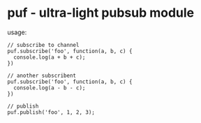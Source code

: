 # puf - ultra-light pubsub module

usage:


	// subscribe to channel
	puf.subscribe('foo', function(a, b, c) {
	  console.log(a + b + c);
	})

	// another subscribent
	puf.subscribe('foo', function(a, b, c) {
	  console.log(a - b - c);
	})

	// publish
	puf.publish('foo', 1, 2, 3);